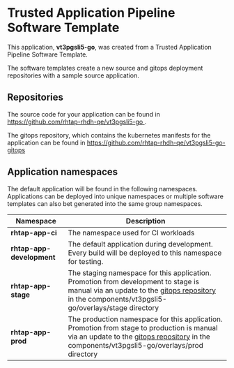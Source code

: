 # Trusted Application Pipeline Software Template

This application, **vt3pgsli5-go**, was created from a Trusted Application Pipeline Software Template.

The software templates create a new source and gitops deployment repositories with a sample source application. 

## Repositories

The source code for your application can be found in [https://github.com/rhtap-rhdh-qe/vt3pgsli5-go ](https://github.com/rhtap-rhdh-qe/vt3pgsli5-go ).
 
The gitops repository, which contains the kubernetes manifests for the application can be found in 
[https://github.com/rhtap-rhdh-qe/vt3pgsli5-go-gitops ](https://github.com/rhtap-rhdh-qe/vt3pgsli5-go-gitops ) 

## Application namespaces 

The default application will be found in the following namespaces. Applications can be deployed into unique namespaces or multiple software templates can also bet generated into the same group namespaces.  

|  Namespace   |  Description   |  
| -------- | -------- |
| **rhtap-app-ci** | The namespace used for CI workloads |
| **rhtap-app-development** | The default application during development. Every build will be deployed to this namespace for testing. |
| **rhtap-app-stage** | The staging namespace for this application. Promotion from development to stage is manual via an update to the [gitops repository](https://github.com/rhtap-rhdh-qe/vt3pgsli5-go-gitops ) in the components/vt3pgsli5-go/overlays/stage directory |
| **rhtap-app-prod** | The production namespace for this application. Promotion from stage to production is manual via an update to the [gitops repository](https://github.com/rhtap-rhdh-qe/vt3pgsli5-go-gitops ) in the components/vt3pgsli5-go/overlays/prod directory |
